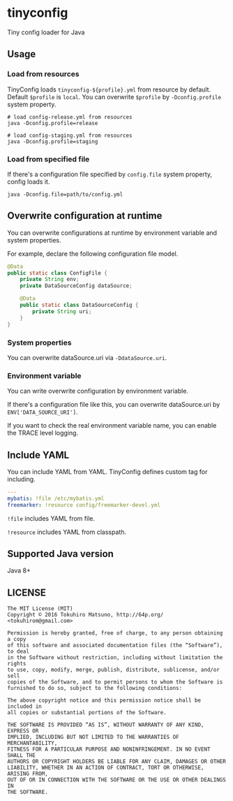 # tinyconfig

Tiny config loader for Java

## Usage

### Load from resources

TinyConfig loads `tinyconfig-${profile}.yml` from resource by default.
Default `$profile` is `local`. You can overwrite `$profile` by `-Dconfig.profile`
system property.

    # load config-release.yml from resources
    java -Dconfig.profile=release

    # load config-staging.yml from resources
    java -Dconfig.profile=staging

### Load from specified file

If there's a configuration file specified by `config.file` system property,
config loads it.

    java -Dconfig.file=path/to/config.yml

###

## Overwrite configuration at runtime

You can overwrite configurations at runtime by environment variable and
system properties.

For example, declare the following configuration file model.

```java
@Data
public static class ConfigFile {
    private String env;
    private DataSourceConfig dataSource;

    @Data
    public static class DataSourceConfig {
        private String uri;
    }
}
```

### System properties

You can overwrite dataSource.uri via `-DdataSource.uri`.

### Environment variable

You can write overwrite configuration by environment variable.

If there's a configuration file like this, you can overwrite dataSource.uri by
`ENV['DATA_SOURCE_URI']`.

If you want to check the real environment variable name, you can enable the TRACE level
logging.

## Include YAML

You can include YAML from YAML. TinyConfig defines custom tag for including.

```yaml
---
mybatis: !file /etc/mybatis.yml
freemarker: !resource config/freemarker-devel.yml
```

`!file` includes YAML from file.

`!resource` includes YAML from classpath.

## Supported Java version

Java 8+

## LICENSE

    The MIT License (MIT)
    Copyright © 2016 Tokuhiro Matsuno, http://64p.org/ <tokuhirom@gmail.com>
    
    Permission is hereby granted, free of charge, to any person obtaining a copy
    of this software and associated documentation files (the “Software”), to deal
    in the Software without restriction, including without limitation the rights
    to use, copy, modify, merge, publish, distribute, sublicense, and/or sell
    copies of the Software, and to permit persons to whom the Software is
    furnished to do so, subject to the following conditions:
    
    The above copyright notice and this permission notice shall be included in
    all copies or substantial portions of the Software.
    
    THE SOFTWARE IS PROVIDED “AS IS”, WITHOUT WARRANTY OF ANY KIND, EXPRESS OR
    IMPLIED, INCLUDING BUT NOT LIMITED TO THE WARRANTIES OF MERCHANTABILITY,
    FITNESS FOR A PARTICULAR PURPOSE AND NONINFRINGEMENT. IN NO EVENT SHALL THE
    AUTHORS OR COPYRIGHT HOLDERS BE LIABLE FOR ANY CLAIM, DAMAGES OR OTHER
    LIABILITY, WHETHER IN AN ACTION OF CONTRACT, TORT OR OTHERWISE, ARISING FROM,
    OUT OF OR IN CONNECTION WITH THE SOFTWARE OR THE USE OR OTHER DEALINGS IN
    THE SOFTWARE.


